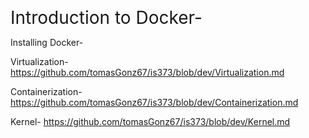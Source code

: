 <span style="font-size:2em;">Introduction to Docker-</span>



Installing Docker- 



Virtualization- https://github.com/tomasGonz67/is373/blob/dev/Virtualization.md



Containerization- https://github.com/tomasGonz67/is373/blob/dev/Containerization.md



Kernel- https://github.com/tomasGonz67/is373/blob/dev/Kernel.md
